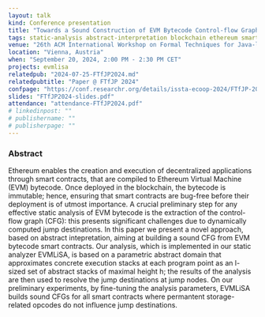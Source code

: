 ```yaml
---
layout: talk
kind: Conference presentation
title: "Towards a Sound Construction of EVM Bytecode Control-flow Graphs"
tags: static-analysis abstract-interpretation blockchain ethereum smart-contract
venue: "26th ACM International Workshop on Formal Techniques for Java-like Programs (FTfJP 2024)"
location: "Vienna, Austria"
when: "September 20, 2024, 2:00 PM - 2:30 PM CET"
projects: evmlisa
relatedpub: "2024-07-25-FTfJP2024.md"
relatedpubtitle: "Paper @ FTfJP 2024"
confpage: "https://conf.researchr.org/details/issta-ecoop-2024/FTfJP-2024-papers/9/Towards-a-Sound-Construction-of-EVM-Bytecode-Control-flow-Graphs"
slides: "FTfJP2024-slides.pdf"
attendance: "attendance-FTfJP2024.pdf"
# linkedinpost: ""
# publishername: ""
# publisherpage: ""
---
```


### Abstract

Ethereum enables the creation and execution of decentralized applications through smart contracts, that are compiled to Ethereum Virtual Machine (EVM) bytecode. Once deployed in the blockchain, the bytecode is immutable; hence, ensuring that smart contracts are bug-free before their deployment is of utmost importance. A crucial preliminary step for any effective static analysis of EVM bytecode is the extraction of the control-flow graph (CFG): this presents significant challenges due to dynamically computed jump destinations. In this paper we present a novel approach, based on abstract intepretation, aiming at building a sound CFG from EVM bytecode smart contracts. Our analysis, which is implemented in our static analyzer EVMLiSA, is based on a parametric abstract domain that approximates concrete execution stacks at each program point as an l-sized set of abstract stacks of maximal height h; the results of the analysis are then used to resolve the jump destinations at jump nodes. On our preliminary experiments, by fine-tuning the analysis parameters, EVMLiSA builds sound CFGs for all smart contracts where permantent storage-related opcodes do not influence jump destinations.
